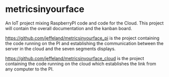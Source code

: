 # metricsinyourface
An IoT project mixing RaspberryPI code and code for the Cloud.
This project will contain the overall documentation and the kanban board.

https://github.com/jeffeland/metricsinyourface_pi is the project containing the code running on the PI and establishing the communication between the server in the cloud and the seven segments displays.

https://github.com/jeffeland/metricsinyourface_cloud is the project containing the code running on the cloud which establishes the link from any computer to the PI.
